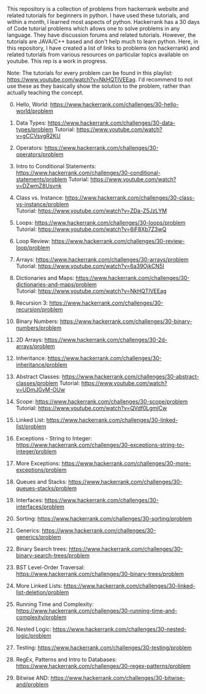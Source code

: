 This repository is a collection of problems from hackerrank website and related tutorials for beginners in python. I have used these tutorials, and within a month, I learned most aspects of python. Hackerrank has a 30 days of Code tutorial problems which allows one to solve problems in any language. They have discussion forums and related tutorials. However, the tutorials are JAVA/C++ based and don't help much to learn python. Here, in this repository, I have created a list of links to problems (on hackerrank) and related tutorials from various resources on particular topics available on youtube. This rep is a work in progress.

Note: The tutorials for every problem can be found in this playlist: https://www.youtube.com/watch?v=NkHQTIVEEag. I'd recommend to not use these as they basically show the solution to the problem, rather than actually teaching the concept.

0) Hello, World: https://www.hackerrank.com/challenges/30-hello-world/problem

1) Data Types: https://www.hackerrank.com/challenges/30-data-types/problem
Tutorial: https://www.youtube.com/watch?v=gCCVsvgR2KU

2) Operators: https://www.hackerrank.com/challenges/30-operators/problem

3) Intro to Conditional Statements: https://www.hackerrank.com/challenges/30-conditional-statements/problem
Tutorial: https://www.youtube.com/watch?v=DZwmZ8Usvnk

4) Class vs. Instance: https://www.hackerrank.com/challenges/30-class-vs-instance/problem  
Tutorial: https://www.youtube.com/watch?v=ZDa-Z5JzLYM

5) Loops: https://www.hackerrank.com/challenges/30-loops/problem  
Tutorial: https://www.youtube.com/watch?v=6iF8Xb7Z3wQ

6) Loop Review: https://www.hackerrank.com/challenges/30-review-loop/problem

7) Arrays: https://www.hackerrank.com/challenges/30-arrays/problem  
Tutorial: https://www.youtube.com/watch?v=6a39OjkCN5I

8) Dictionaries and Maps: https://www.hackerrank.com/challenges/30-dictionaries-and-maps/problem  
Tutorial: https://www.youtube.com/watch?v=NkHQTIVEEag

9) Recursion 3: https://www.hackerrank.com/challenges/30-recursion/problem

10) Binary Numbers: https://www.hackerrank.com/challenges/30-binary-numbers/problem

11) 2D Arrays: https://www.hackerrank.com/challenges/30-2d-arrays/problem

12) Inheritance: https://www.hackerrank.com/challenges/30-inheritance/problem

13) Abstract Classes: https://www.hackerrank.com/challenges/30-abstract-classes/problem
Tutorial: https://www.youtube.com/watch?v=UDmJGvM-OUw

14) Scope: https://www.hackerrank.com/challenges/30-scope/problem
Tutorial: https://www.youtube.com/watch?v=QVdf0LgmICw

15) Linked List: https://www.hackerrank.com/challenges/30-linked-list/problem

16) Exceptions - String to Integer: https://www.hackerrank.com/challenges/30-exceptions-string-to-integer/problem

17) More Exceptions: https://www.hackerrank.com/challenges/30-more-exceptions/problem

18) Queues and Stacks: https://www.hackerrank.com/challenges/30-queues-stacks/problem

19) Interfaces: https://www.hackerrank.com/challenges/30-interfaces/problem

20) Sorting: https://www.hackerrank.com/challenges/30-sorting/problem

21) Generics: https://www.hackerrank.com/challenges/30-generics/problem

22) Binary Search trees: https://www.hackerrank.com/challenges/30-binary-search-trees/problem

23) BST Level-Order Traversal: https://www.hackerrank.com/challenges/30-binary-trees/problem

24) More Linked Lists: https://www.hackerrank.com/challenges/30-linked-list-deletion/problem

25) Running Time and Complexity: https://www.hackerrank.com/challenges/30-running-time-and-complexity/problem

26) Nested Logic: https://www.hackerrank.com/challenges/30-nested-logic/problem

27) Testing: https://www.hackerrank.com/challenges/30-testing/problem

28) RegEx, Patterns and Intro to Databases: https://www.hackerrank.com/challenges/30-regex-patterns/problem

29) Bitwise AND: https://www.hackerrank.com/challenges/30-bitwise-and/problem

 
